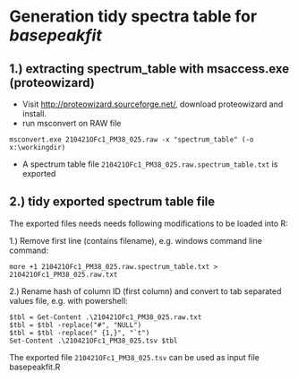 # Generation tidy spectra table for *basepeakfit*

## 1.) extracting spectrum_table with msaccess.exe (proteowizard)

+ Visit <http://proteowizard.sourceforge.net/>, download proteowizard and install.
+ run msconvert on RAW file

```
msconvert.exe 210421OFc1_PM38_025.raw -x "spectrum_table" (-o x:\workingdir)
```

+ A spectrum table file `210421OFc1_PM38_025.raw.spectrum_table.txt` is exported

## 2.) tidy exported spectrum table file

The exported files needs needs following modifications to be loaded into R:

1.) Remove first line (contains filename), e.g. windows command line command: 

```
more +1 210421OFc1_PM38_025.raw.spectrum_table.txt > 210421OFc1_PM38_025.raw.txt
```

2.) Rename hash of column ID (first column) and convert to tab separated values file, e.g. with powershell:


```
$tbl = Get-Content .\210421OFc1_PM38_025.raw.txt
$tbl = $tbl -replace("#", "NULL")
$tbl = $tbl -replace(" {1,}", "`t")
Set-Content .\210421OFc1_PM38_025.tsv $tbl
```

The exported file `210421OFc1_PM38_025.tsv` can be used as input file basepeakfit.R
